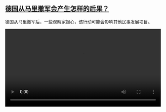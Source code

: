 <!--1702558023000-->
[德国从马里撤军会产生怎样的后果？](https://www.dw.com/zh/%E5%BE%B7%E5%9B%BD%E4%BB%8E%E9%A9%AC%E9%87%8C%E6%92%A4%E5%86%9B%E4%BC%9A%E4%BA%A7%E7%94%9F%E6%80%8E%E6%A0%B7%E7%9A%84%E5%90%8E%E6%9E%9C%EF%BC%9F/a-67720425)
------

<p>德国从马里撤军后，一些观察家担心，该行动可能会影响其他民事发展项目。</small></p><video src="https://tvdownloaddw-a.akamaihd.net/dwtv_video/flv/vdt_zh/2023/bchi231214_001_maliwithdrawal_01r_AVC_1280x720.mp4" controls style="width:100%"></video>
